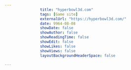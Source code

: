 ---
                title: "hyperbowl3d.com"
                tags: [Game site]
                externalUrl: "https://hyperbowl3d.com/"
                date: 9964-08-08
                showDate: false
                showAuthor: false
                showReadingTime: false
                showEdit: false
                showLikes: false
                showViews: false
                layoutBackgroundHeaderSpace: false
                ---
